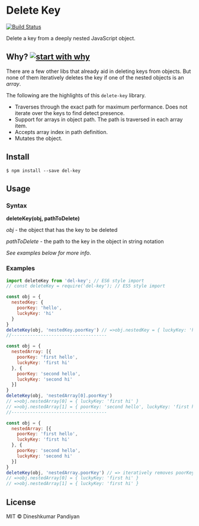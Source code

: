 # Delete Key
[![Build Status](https://travis-ci.org/flexdinesh/del-key.svg?branch=master)](https://travis-ci.org/flexdinesh/del-key)

Delete a key from a deeply nested JavaScript object.

## Why? [![start with why](https://img.shields.io/badge/start%20with-why%3F-brightgreen.svg?style=flat)](http://www.ted.com/talks/simon_sinek_how_great_leaders_inspire_action)

There are a few other libs that already aid in deleting keys from objects. But none of them iteratively deletes the key if one of the nested objects is an _array_.

The following are the highlights of this `delete-key` library.
  - Traverses through the exact path for maximum performance. Does not iterate over the keys to find detect presence.
  - Support for arrays in object path. The path is traversed in each array item.
  - Accepts array index in path definition.
  - Mutates the object.


## Install

```
$ npm install --save del-key
```

## Usage

### Syntax

**deleteKey(obj, pathToDelete)**

_obj_ - the object that has the key to be deleted

_pathToDelete_ - the path to the key in the object in string notation

_See examples below for more info_.


### Examples

```js
import deleteKey from 'del-key'; // ES6 style import
// const deleteKey = require('del-key'); // ES5 style import

const obj = {
  nestedKey: {
    poorKey: 'hello',
    luckyKey: 'hi'
  }
}
deleteKey(obj, 'nestedKey.poorKey') // =>obj.nestedKey = { luckyKey: 'hi' }
//------------------------------------

const obj = {
  nestedArray: [{
    poorKey: 'first hello',
    luckyKey: 'first hi'
  }, {
    poorKey: 'second hello',
    luckyKey: 'second hi'
  }]
}
deleteKey(obj, 'nestedArray[0].poorKey')
// =>obj.nestedArray[0] = { luckyKey: 'first hi' }
// =>obj.nestedArray[1] = { poorKey: 'second hello', luckyKey: 'first hi' }
//------------------------------------

const obj = {
  nestedArray: [{
    poorKey: 'first hello',
    luckyKey: 'first hi'
  }, {
    poorKey: 'second hello',
    luckyKey: 'second hi'
  }]
}
deleteKey(obj, 'nestedArray.poorKey') // => iteratively removes poorKey from each item in nestedArray
// =>obj.nestedArray[0] = { luckyKey: 'first hi' }
// =>obj.nestedArray[1] = { luckyKey: 'first hi' }

```


## License

MIT © Dineshkumar Pandiyan
